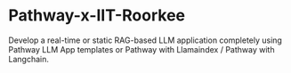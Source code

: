 # Pathway-x-IIT-Roorkee
Develop a real-time or static RAG-based LLM application completely using Pathway LLM App templates or Pathway with Llamaindex / Pathway with Langchain.
